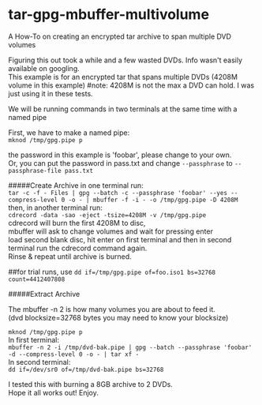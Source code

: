 # tar-gpg-mbuffer-multivolume
A How-To on creating an encrypted tar archive to span multiple DVD volumes

Figuring this out took a while and a few wasted DVDs. Info wasn't easily available on googling.  
This example is for an encrypted tar that spans multiple DVDs (4208M volume in this example)   #note: 4208M is not the max a DVD can hold. I was just using it in these tests.

We will be running commands in two terminals at the same time with a named pipe  

First, we have to make a named pipe:  
``` mknod /tmp/gpg.pipe p ```  

the password in this example is 'foobar', please change to your own.  
Or, you can put the password in pass.txt and change ```--passphrase``` to ```--passphrase-file pass.txt```  

#####Create Archive
in one terminal run:  
``` tar -c -f - Files | gpg --batch -c --passphrase 'foobar' --yes --compress-level 0 -o - | mbuffer -f -i - -o /tmp/gpg.pipe -D 4208M ```  
then, in another terminal run:  
``` cdrecord -data -sao -eject -tsize=4208M -v /tmp/gpg.pipe ```   
cdrecord will burn the first 4208M to disc,  
mbuffer will ask to change volumes and wait for pressing enter  
load second blank disc, hit enter on first terminal and then in second terminal run the cdrecord command again.  
Rinse & repeat until archive is burned.

##for trial runs, use ``` dd if=/tmp/gpg.pipe of=foo.iso1 bs=32768 count=4412407808 ```

#####Extract Archive

The mbuffer -n 2 is how many volumes you are about to feed it.  
(dvd blocksize=32768 bytes you may need to know your blocksize)   

```mknod /tmp/gpg.pipe p```  
In first terminal:  
```mbuffer -n 2 -i /tmp/dvd-bak.pipe | gpg --batch --passphrase 'foobar' -d --compress-level 0 -o - | tar xf -```  
In second terminal:  
```dd if=/dev/sr0 of=/tmp/dvd-bak.pipe bs=32768```

I tested this with burning a 8GB archive to 2 DVDs.  
Hope it all works out! Enjoy.

